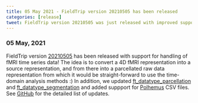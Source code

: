 ```yaml
---
title: 05 May 2021 - FieldTrip version 20210505 has been released
categories: [release]
tweet: FieldTrip version 20210505 was just released with improved support for handling of fMRI time series data! In addition to updates to source data parcellation/segmentation and support for Polhemus CSV files. See http://www.fieldtriptoolbox.org/#05-may-2021
---
```


### 05 May, 2021

FieldTrip version [20210505](http://github.com/fieldtrip/fieldtrip/releases/tag/20210505) has been released with support for handling of fMRI time series data! The idea is to convert a 4D fMRI representation into a source representation, and from there into a parcellated raw data representation from which it would be straight-forward to use the time-domain analysis methods :) In addition, we updated [ft_datatype_parcellation](https://www.fieldtriptoolbox.org/reference/ft_datatype_parcellation/) and [ft_datatype_segmentation](https://www.fieldtriptoolbox.org/reference/ft_datatype_segmentation/) and added suppport for [Polhemus](https://polhemus.com/motion-tracking/all-trackers/liberty) CSV files. See [GitHub](https://github.com/fieldtrip/fieldtrip/compare/20210501...20210505) for the detailed list of updates.
